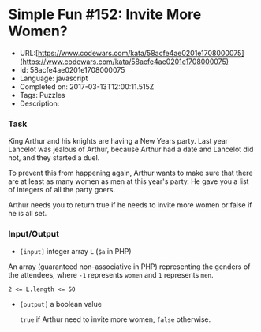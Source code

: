 # Simple Fun #152: Invite More Women?

 - URL:[https://www.codewars.com/kata/58acfe4ae0201e1708000075](https://www.codewars.com/kata/58acfe4ae0201e1708000075)
 - Id: 58acfe4ae0201e1708000075
 - Language: javascript
 - Completed on: 2017-03-13T12:00:11.515Z
 - Tags: Puzzles
 - Description:
### Task
 King Arthur and his knights are having a New Years party. Last year Lancelot was jealous of Arthur, because Arthur had a date and Lancelot did not, and they started a duel.

 To prevent this from happening again, Arthur wants to make sure that there are at least as many women as men at this year's party. He gave you a list of integers of all the party goers. 
 
 Arthur needs you to return true if he needs to invite more women or false if he is all set.

### Input/Output


 - `[input]` integer array `L` (`$a` in PHP)

  An array (guaranteed non-associative in PHP) representing the genders of the attendees, where `-1` represents `women` and `1` represents `men`.
  
  `2 <= L.length <= 50`
  

- `[output]` a boolean value

  `true` if Arthur need to invite more women, `false` otherwise.
